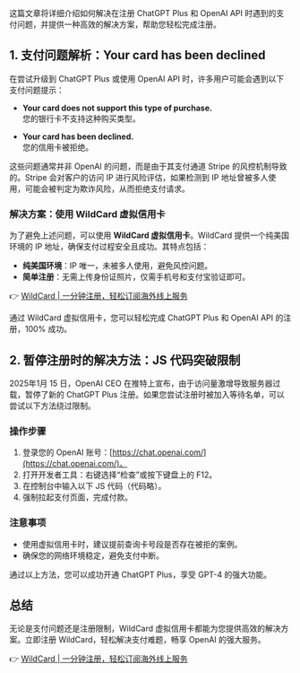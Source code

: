 这篇文章将详细介绍如何解决在注册 ChatGPT Plus 和 OpenAI API 时遇到的支付问题，并提供一种高效的解决方案，帮助您轻松完成注册。

## 1. 支付问题解析：Your card has been declined

在尝试升级到 ChatGPT Plus 或使用 OpenAI API 时，许多用户可能会遇到以下支付问题提示：

- **Your card does not support this type of purchase.**  
  您的银行卡不支持这种购买类型。

- **Your card has been declined.**  
  您的信用卡被拒绝。

这些问题通常并非 OpenAI 的问题，而是由于其支付通道 Stripe 的风控机制导致的。Stripe 会对客户的访问 IP 进行风险评估，如果检测到 IP 地址曾被多人使用，可能会被判定为欺诈风险，从而拒绝支付请求。

### 解决方案：使用 WildCard 虚拟信用卡

为了避免上述问题，可以使用 **WildCard 虚拟信用卡**。WildCard 提供一个纯美国环境的 IP 地址，确保支付过程安全且成功。其特点包括：

- **纯美国环境**：IP 唯一，未被多人使用，避免风控问题。
- **简单注册**：无需上传身份证照片，仅需手机号和支付宝验证即可。

👉 [WildCard | 一分钟注册，轻松订阅海外线上服务](https://bit.ly/bewildcard)

通过 WildCard 虚拟信用卡，您可以轻松完成 ChatGPT Plus 和 OpenAI API 的注册，100% 成功。

## 2. 暂停注册时的解决方法：JS 代码突破限制

2025年1月 15 日，OpenAI CEO 在推特上宣布，由于访问量激增导致服务器过载，暂停了新的 ChatGPT Plus 注册。如果您尝试注册时被加入等待名单，可以尝试以下方法绕过限制。

### 操作步骤

1. 登录您的 OpenAI 账号：[https://chat.openai.com/](https://chat.openai.com/)。
2. 打开开发者工具：右键选择“检查”或按下键盘上的 F12。
3. 在控制台中输入以下 JS 代码（代码略）。
4. 强制拉起支付页面，完成付款。

### 注意事项

- 使用虚拟信用卡时，建议提前查询卡号段是否存在被拒的案例。
- 确保您的网络环境稳定，避免支付中断。

通过以上方法，您可以成功开通 ChatGPT Plus，享受 GPT-4 的强大功能。

## 总结

无论是支付问题还是注册限制，WildCard 虚拟信用卡都能为您提供高效的解决方案。立即注册 WildCard，轻松解决支付难题，畅享 OpenAI 的强大服务。

👉 [WildCard | 一分钟注册，轻松订阅海外线上服务](https://bit.ly/bewildcard)